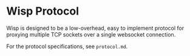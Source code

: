 # Wisp Protocol
Wisp is designed to be a low-overhead, easy to implement protocol for proxying multiple TCP sockets over a single websocket connection.

For the protocol specifications, see `protocol.md`.